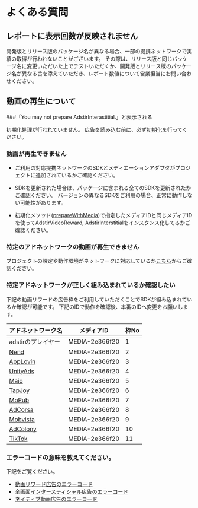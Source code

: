 # よくある質問

## レポートに表示回数が反映されません

開発版とリリース版のパッケージ名が異なる場合、一部の提携ネットワークで実績の取得が行われないことがございます。
その際は、リリース版と同じパッケージ名に変更いただいた上でテストいただくか、開発版とリリース版のパッケージ名が異なる旨を添えていただき、レポート数値について営業担当にお問い合わせください。

## 動画の再生について

###「You may not prepare AdstirInterastitial.」と表示される

初期化処理が行われていません。
広告を読み込む前に、必ず[初期化](../api/AdstirVideoAds-Class-Reference/#preparewithmediaspots)を行ってください。

### 動画が再生できません

* ご利用の対応提携ネットワークのSDKとメディエーションアダプタがプロジェクトに追加されているかご確認ください。

* SDKを更新された場合は、パッケージに含まれる全てのSDKを更新されたかご確認ください。 バージョンの異なるSDKをご利用の場合、正常に動作しない可能性があります。

* 初期化メソッド([prepareWithMedia](../api/AdstirVideoAds-Class-Reference#preparewithmediaspots))で指定したメディアIDと同じメディアIDを使ってAdstirVideoReward, AdstirInterstitialをインスタンス化してるかご確認ください。

### 特定のアドネットワークの動画が再生できません

プロジェクトの設定や動作環境がネットワークに対応しているか[こちら](../network#提携対応アドネットワーク)からご確認ください。

### 特定アドネットワークが正しく組み込まれているか確認したい

下記の動画リワードの広告枠をご利用していただくことでSDKが組み込まれているか確認が可能です。
下記のIDで動作を確認後、本番のIDへ変更をお願いします。

アドネットワーク名|メディアID|枠No
---|---|---
adstirのプレイヤー                |MEDIA-2e366f20|1
[Nend](../network/nend.md)         |MEDIA-2e366f20|2
[AppLovin](../network/applovin.md) |MEDIA-2e366f20|3
[UnityAds](../network/unityads.md) |MEDIA-2e366f20|4
[Maio](../network/maio.md)         |MEDIA-2e366f20|5
[TapJoy](../network/tapjoy.md)     |MEDIA-2e366f20|6
[MoPub](../network/mopub.md)       |MEDIA-2e366f20|7
[AdCorsa](../network/adcorsa.md)  |MEDIA-2e366f20|8
[Mobvista](../network/mobvista.md) |MEDIA-2e366f20|9
[AdColony](../network/adcolony.md) |MEDIA-2e366f20|10
[TikTok](../network/tiktok.md)     |MEDIA-2e366f20|11

### エラーコードの意味を教えてください。

下記をご覧ください。

* [動画リワード広告のエラーコード](../api/video/AdstirVideoRewardDelegate-Protocol-Reference.md#error-code)
* [全画面インタースティシャル広告のエラーコード](../api/interstitial/AdstirInterstitialDelegate-Protocol-Reference.md#adstirinterstitialerror)
* [ネイティブ動画広告のエラーコード](../api/native/video/AdstirNativeVideoViewDelegate-Protocol-Reference.md#adstirnativevideoerror)
